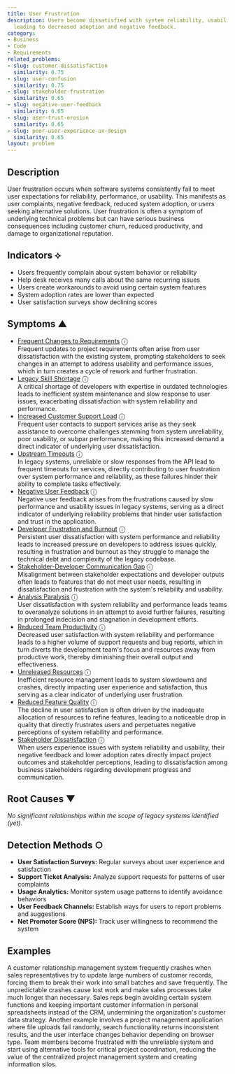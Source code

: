```yaml
---
title: User Frustration
description: Users become dissatisfied with system reliability, usability, or performance,
  leading to decreased adoption and negative feedback.
category:
- Business
- Code
- Requirements
related_problems:
- slug: customer-dissatisfaction
  similarity: 0.75
- slug: user-confusion
  similarity: 0.75
- slug: stakeholder-frustration
  similarity: 0.65
- slug: negative-user-feedback
  similarity: 0.65
- slug: user-trust-erosion
  similarity: 0.65
- slug: poor-user-experience-ux-design
  similarity: 0.65
layout: problem
---
```


## Description

User frustration occurs when software systems consistently fail to meet user expectations for reliability, performance, or usability. This manifests as user complaints, negative feedback, reduced system adoption, or users seeking alternative solutions. User frustration is often a symptom of underlying technical problems but can have serious business consequences including customer churn, reduced productivity, and damage to organizational reputation.


## Indicators ⟡

- Users frequently complain about system behavior or reliability
- Help desk receives many calls about the same recurring issues
- Users create workarounds to avoid using certain system features
- System adoption rates are lower than expected
- User satisfaction surveys show declining scores


## Symptoms ▲

- [Frequent Changes to Requirements](frequent-changes-to-requirements.md) <span class="info-tooltip" title="Confidence: 0.596, Strength: 0.817">ⓘ</span>
<br/>  Frequent updates to project requirements often arise from user dissatisfaction with the existing system, prompting stakeholders to seek changes in an attempt to address usability and performance issues, which in turn creates a cycle of rework and further frustration.
- [Legacy Skill Shortage](legacy-skill-shortage.md) <span class="info-tooltip" title="Confidence: 0.550, Strength: 0.803">ⓘ</span>
<br/>  A critical shortage of developers with expertise in outdated technologies leads to inefficient system maintenance and slow response to user issues, exacerbating dissatisfaction with system reliability and performance.
- [Increased Customer Support Load](increased-customer-support-load.md) <span class="info-tooltip" title="Confidence: 0.548, Strength: 0.794">ⓘ</span>
<br/>  Frequent user contacts to support services arise as they seek assistance to overcome challenges stemming from system unreliability, poor usability, or subpar performance, making this increased demand a direct indicator of underlying user dissatisfaction.
- [Upstream Timeouts](upstream-timeouts.md) <span class="info-tooltip" title="Confidence: 0.544, Strength: 0.743">ⓘ</span>
<br/>  In legacy systems, unreliable or slow responses from the API lead to frequent timeouts for services, directly contributing to user frustration over system performance and reliability, as these failures hinder their ability to complete tasks effectively.
- [Negative User Feedback](negative-user-feedback.md) <span class="info-tooltip" title="Confidence: 0.495, Strength: 0.897">ⓘ</span>
<br/>  Negative user feedback arises from the frustrations caused by slow performance and usability issues in legacy systems, serving as a direct indicator of underlying reliability problems that hinder user satisfaction and trust in the application.
- [Developer Frustration and Burnout](developer-frustration-and-burnout.md) <span class="info-tooltip" title="Confidence: 0.484, Strength: 0.702">ⓘ</span>
<br/>  Persistent user dissatisfaction with system performance and reliability leads to increased pressure on developers to address issues quickly, resulting in frustration and burnout as they struggle to manage the technical debt and complexity of the legacy codebase.
- [Stakeholder-Developer Communication Gap](stakeholder-developer-communication-gap.md) <span class="info-tooltip" title="Confidence: 0.448, Strength: 0.881">ⓘ</span>
<br/>  Misalignment between stakeholder expectations and developer outputs often leads to features that do not meet user needs, resulting in dissatisfaction and frustration with the system's reliability and usability.
- [Analysis Paralysis](analysis-paralysis.md) <span class="info-tooltip" title="Confidence: 0.433, Strength: 0.829">ⓘ</span>
<br/>  User dissatisfaction with system reliability and performance leads teams to overanalyze solutions in an attempt to avoid further failures, resulting in prolonged indecision and stagnation in development efforts.
- [Reduced Team Productivity](reduced-team-productivity.md) <span class="info-tooltip" title="Confidence: 0.415, Strength: 0.888">ⓘ</span>
<br/>  Decreased user satisfaction with system reliability and performance leads to a higher volume of support requests and bug reports, which in turn diverts the development team's focus and resources away from productive work, thereby diminishing their overall output and effectiveness.
- [Unreleased Resources](unreleased-resources.md) <span class="info-tooltip" title="Confidence: 0.375, Strength: 0.648">ⓘ</span>
<br/>  Inefficient resource management leads to system slowdowns and crashes, directly impacting user experience and satisfaction, thus serving as a clear indicator of underlying user frustration.
- [Reduced Feature Quality](reduced-feature-quality.md) <span class="info-tooltip" title="Confidence: 0.357, Strength: 0.837">ⓘ</span>
<br/>  The decline in user satisfaction is often driven by the inadequate allocation of resources to refine features, leading to a noticeable drop in quality that directly frustrates users and perpetuates negative perceptions of system reliability and performance.
- [Stakeholder Dissatisfaction](stakeholder-dissatisfaction.md) <span class="info-tooltip" title="Confidence: 0.310, Strength: 0.842">ⓘ</span>
<br/>  When users experience issues with system reliability and usability, their negative feedback and lower adoption rates directly impact project outcomes and stakeholder perceptions, leading to dissatisfaction among business stakeholders regarding development progress and communication.

## Root Causes ▼

*No significant relationships within the scope of legacy systems identified (yet).*

## Detection Methods ○

- **User Satisfaction Surveys:** Regular surveys about user experience and satisfaction
- **Support Ticket Analysis:** Analyze support requests for patterns of user complaints
- **Usage Analytics:** Monitor system usage patterns to identify avoidance behaviors
- **User Feedback Channels:** Establish ways for users to report problems and suggestions
- **Net Promoter Score (NPS):** Track user willingness to recommend the system


## Examples

A customer relationship management system frequently crashes when sales representatives try to update large numbers of customer records, forcing them to break their work into small batches and save frequently. The unpredictable crashes cause lost work and make sales processes take much longer than necessary. Sales reps begin avoiding certain system functions and keeping important customer information in personal spreadsheets instead of the CRM, undermining the organization's customer data strategy. Another example involves a project management application where file uploads fail randomly, search functionality returns inconsistent results, and the user interface changes behavior depending on browser type. Team members become frustrated with the unreliable system and start using alternative tools for critical project coordination, reducing the value of the centralized project management system and creating information silos.

